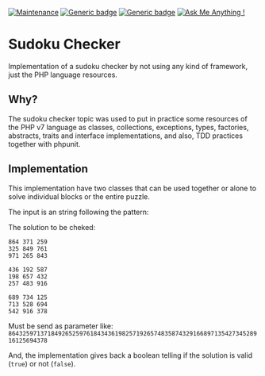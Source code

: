 [![Maintenance](https://img.shields.io/badge/Maintained%3F-no-red.svg)](https://bitbucket.org/lbesson/ansi-colors)
[![Generic badge](https://img.shields.io/badge/Status-Deprecated-orange.svg)](https://shields.io/)
[![Generic badge](https://img.shields.io/badge/License-BSD_3-blue.svg)](https://shields.io/)
[![Ask Me Anything !](https://img.shields.io/badge/Ask%20me-anything-1abc9c.svg)](https://GitHub.com/Naereen/ama)
# Sudoku Checker
Implementation of a sudoku checker by not using any kind of framework, just the PHP language resources.

## Why?
The sudoku checker topic was used to put in practice some resources of the PHP v7 language as classes, collections, exceptions, types, factories, abstracts, traits and interface implementations, and also, TDD practices together with phpunit.

## Implementation
This implementation have two classes that can be used together or alone to solve individual blocks or the entire puzzle.

The input is an string following the pattern:

The solution to be cheked:
```
864 371 259
325 849 761
971 265 843

436 192 587
198 657 432
257 483 916

689 734 125
713 528 694
542 916 378
```

Must be send as parameter like: `864325971371849265259761843436198257192657483587432916689713542734528916125694378`

And, the implementation gives back a boolean telling if the solution is valid (`true`) or not (`false`).

